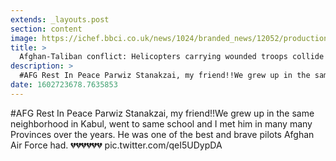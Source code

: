 ```yaml
--- 
extends: _layouts.post 
section: content 
image: https://ichef.bbci.co.uk/news/1024/branded_news/12052/production/_114901837_38b972ca-c47f-41cb-adc5-a52f2d780838.jpg 
title: > 
  Afghan-Taliban conflict: Helicopters carrying wounded troops collide 
description: > 
  #AFG Rest In Peace Parwiz Stanakzai, my friend!!We grew up in the same neighborhood in Kabul, went to same school and I met him in many many Provinces over the years.He was one of the best and brave pilots Afghan Air Force had.💔💔💔💔💔💔 pic.twitter.com/qeI5UDypDA 
date: 1602723678.7635853 
--- 
```

#AFG Rest In Peace Parwiz Stanakzai, my friend!!We grew up in the same neighborhood in Kabul, went to same school and I met him in many many Provinces over the years. He was one of the best and brave pilots Afghan Air Force had. 💔💔💔💔💔💔 pic.twitter.com/qeI5UDypDA